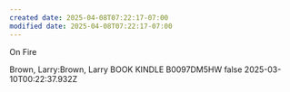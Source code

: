 ```yaml
---
created date: 2025-04-08T07:22:17-07:00
modified date: 2025-04-08T07:22:17-07:00
---
```

On Fire

Brown, Larry:Brown, Larry
BOOK
KINDLE
B0097DM5HW
false
2025-03-10T00:22:37.932Z
